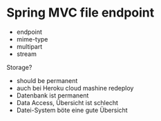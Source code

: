 Spring MVC file endpoint
========================

- endpoint
- mime-type
- multipart
- stream


Storage?
- should be permanent
- auch bei Heroku cloud mashine redeploy
- Datenbank ist permanent
- Data Access, Übersicht ist schlecht
- Datei-System böte eine gute Übersicht